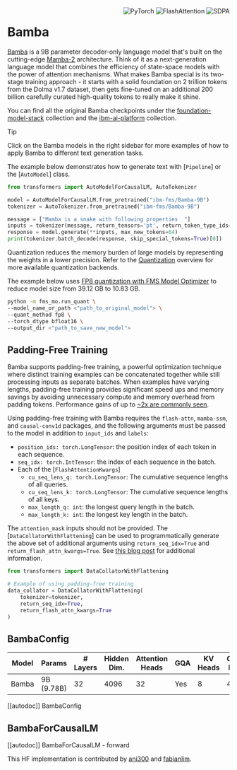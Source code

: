 <!--Copyright 2024 The HuggingFace Team. All rights reserved.

Licensed under the Apache License, Version 2.0 (the "License"); you may not use this file except in compliance with
the License. You may obtain a copy of the License at

http://www.apache.org/licenses/LICENSE-2.0

Unless required by applicable law or agreed to in writing, software distributed under the License is distributed on
an "AS IS" BASIS, WITHOUT WARRANTIES OR CONDITIONS OF ANY KIND, either express or implied. See the License for the
specific language governing permissions and limitations under the License.

⚠️ Note that this file is in Markdown but contain specific syntax for our doc-builder (similar to MDX) that may not be
rendered properly in your Markdown viewer.

-->

<div style="float: right;">
    <div class="flex flex-wrap space-x-1">
        <img alt="PyTorch" src="https://img.shields.io/badge/PyTorch-DE3412?style=flat&logo=pytorch&logoColor=white">
        <img alt="FlashAttention" src="https://img.shields.io/badge/%E2%9A%A1%EF%B8%8E%20FlashAttention-eae0c8?style=flat">
        <img alt="SDPA" src="https://img.shields.io/badge/SDPA-DE3412?style=flat&logo=pytorch&logoColor=white">
    </div>
</div>

# Bamba

[Bamba](https://huggingface.co/ibm-ai-platform/Bamba-9B-v1) is a 9B parameter decoder-only language model that's built on the cutting-edge [Mamba-2](https://github.com/state-spaces/mamba) architecture. Think of it as a next-generation language model that combines the efficiency of state-space models with the power of attention mechanisms. What makes Bamba special is its two-stage training approach - it starts with a solid foundation on 2 trillion tokens from the Dolma v1.7 dataset, then gets fine-tuned on an additional 200 billion carefully curated high-quality tokens to really make it shine.

You can find all the original Bamba checkpoints under the [foundation-model-stack](https://github.com/foundation-model-stack/bamba) collection and the [ibm-ai-platform](https://huggingface.co/ibm-ai-platform/Bamba-9B-v1) collection.

> [!TIP]
> Click on the Bamba models in the right sidebar for more examples of how to apply Bamba to different text generation tasks.

The example below demonstrates how to generate text with [`Pipeline`] or the [`AutoModel`] class.

<hfoptions id="usage">
<hfoption id="AutoModel">

```python
from transformers import AutoModelForCausalLM, AutoTokenizer

model = AutoModelForCausalLM.from_pretrained("ibm-fms/Bamba-9B")
tokenizer = AutoTokenizer.from_pretrained("ibm-fms/Bamba-9B")

message = ["Mamba is a snake with following properties  "]
inputs = tokenizer(message, return_tensors='pt', return_token_type_ids=False)
response = model.generate(**inputs, max_new_tokens=64)
print(tokenizer.batch_decode(response, skip_special_tokens=True)[0])
```

</hfoption>
</hfoptions>

Quantization reduces the memory burden of large models by representing the weights in a lower precision. Refer to the [Quantization](../quantization/overview) overview for more available quantization backends.

The example below uses [FP8 quantization with FMS Model Optimizer](https://github.com/foundation-model-stack/fms-model-optimizer/) to reduce model size from 39.12 GB to 10.83 GB.

```bash
python -m fms_mo.run_quant \
--model_name_or_path <"path_to_original_model"> \
--quant_method fp8 \
--torch_dtype bfloat16 \
--output_dir <"path_to_save_new_model">
```

## Padding-Free Training

Bamba supports padding-free training, a powerful optimization technique where distinct training examples can be concatenated together while still processing inputs as separate batches. When examples have varying lengths, padding-free training provides significant speed ups and memory savings by avoiding unnecessary compute and memory overhead from padding tokens. Performance gains of up to [~2x are commonly seen](https://github.com/huggingface/transformers/pull/35861#issue-2807873129).

Using padding-free training with Bamba requires the `flash-attn`, `mamba-ssm`, and `causal-conv1d` packages, and the following arguments must be passed to the model in addition to `input_ids` and `labels`:

- `position_ids: torch.LongTensor`: the position index of each token in each sequence.
- `seq_idx: torch.IntTensor`: the index of each sequence in the batch.
- Each of the [`FlashAttentionKwargs`]
  - `cu_seq_lens_q: torch.LongTensor`: The cumulative sequence lengths of all queries.
  - `cu_seq_lens_k: torch.LongTensor`: The cumulative sequence lengths of all keys.
  - `max_length_q: int`: the longest query length in the batch.
  - `max_length_k: int`: the longest key length in the batch.

The `attention_mask` inputs should not be provided. The [`DataCollatorWithFlattening`] can be used to programmatically generate the above set of additional arguments using `return_seq_idx=True` and `return_flash_attn_kwargs=True`. See [this blog post](https://huggingface.co/blog/packing-with-FA2) for additional information.

```python
from transformers import DataCollatorWithFlattening

# Example of using padding-free training
data_collator = DataCollatorWithFlattening(
    tokenizer=tokenizer,
    return_seq_idx=True,
    return_flash_attn_kwargs=True
)
```

## BambaConfig

| Model | Params     | # Layers | Hidden Dim. | Attention Heads | GQA | KV Heads | Context Length | Tied Embeddings |
| ----- | ---------- | -------- | ----------- | --------------- | --- | -------- | -------------- | --------------- |
| Bamba | 9B (9.78B) | 32       | 4096        | 32              | Yes | 8        | 4096           | False           |

[[autodoc]] BambaConfig

## BambaForCausalLM

[[autodoc]] BambaForCausalLM - forward

This HF implementation is contributed by [ani300](https://github.com/ani300) and [fabianlim](https://github.com/fabianlim).
